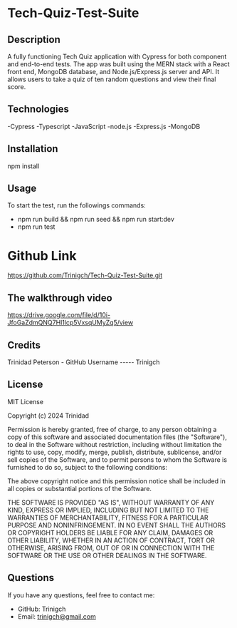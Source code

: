 # Tech-Quiz-Test-Suite


## Description
A fully functioning Tech Quiz application with Cypress for both component and end-to-end tests. The app was built using the MERN stack with a React front end, MongoDB database, and Node.js/Express.js server and API. It allows users to take a quiz of ten random questions and view their final score.


## Technologies

-Cypress
-Typescript
-JavaScript
-node.js
-Express.js
-MongoDB

## Installation

npm install 



## Usage

To start the test, run the followings commands:

 - npm run build && npm run seed && npm run start:dev
 - npm run test

# Github Link

https://github.com/Trinigch/Tech-Quiz-Test-Suite.git

##  The walkthrough video 

https://drive.google.com/file/d/10i-JfoGaZdmQNQ7Hl1lcp5VxsqUMyZq5/view


## Credits

Trinidad Peterson - GitHub Username ----- Trinigch


## License
MIT License

Copyright (c) 2024 Trinidad

Permission is hereby granted, free of charge, to any person obtaining a copy of this software and associated documentation files (the "Software"), to deal in the Software without restriction, including without limitation the rights to use, copy, modify, merge, publish, distribute, sublicense, and/or sell copies of the Software, and to permit persons to whom the Software is furnished to do so, subject to the following conditions:

The above copyright notice and this permission notice shall be included in all copies or substantial portions of the Software.

THE SOFTWARE IS PROVIDED "AS IS", WITHOUT WARRANTY OF ANY KIND, EXPRESS OR IMPLIED, INCLUDING BUT NOT LIMITED TO THE WARRANTIES OF MERCHANTABILITY, FITNESS FOR A PARTICULAR PURPOSE AND NONINFRINGEMENT. IN NO EVENT SHALL THE AUTHORS OR COPYRIGHT HOLDERS BE LIABLE FOR ANY CLAIM, DAMAGES OR OTHER LIABILITY, WHETHER IN AN ACTION OF CONTRACT, TORT OR OTHERWISE, ARISING FROM, OUT OF OR IN CONNECTION WITH THE SOFTWARE OR THE USE OR OTHER DEALINGS IN THE SOFTWARE.

## Questions
 If you have any questions, feel free to contact me:

 - GitHub: Trinigch
 - Email: trinigch@gmail.com

